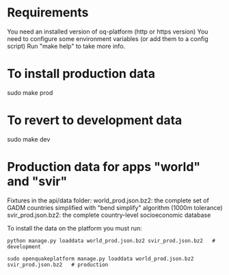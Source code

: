Requirements
============

You need an installed version of oq-platform (http or https version)
You need to configure some environment variables (or add them to a config script)
Run "make help" to take more info.


To install production data
==========================

sudo make prod


To revert to development data
=============================

sudo make dev


Production data for apps "world" and "svir"
===========================================

Fixtures in the api/data folder:
world_prod.json.bz2: the complete set of GADM countries simplified with
                     "bend simplify" algorithm (1000m tolerance)
svir_prod.json.bz2: the complete country-level socioeconomic database

To install the data on the platform you must run:

```python manage.py loaddata world_prod.json.bz2 svir_prod.json.bz2   # development```

```sudo openquakeplatform manage.py loaddata world_prod.json.bz2 svir_prod.json.bz2   # production```
